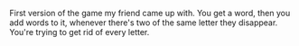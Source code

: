 First version of the game my friend came up with. You get a word, then you add words to it, whenever there's two of the same letter they disappear. You're trying to get rid of every letter.